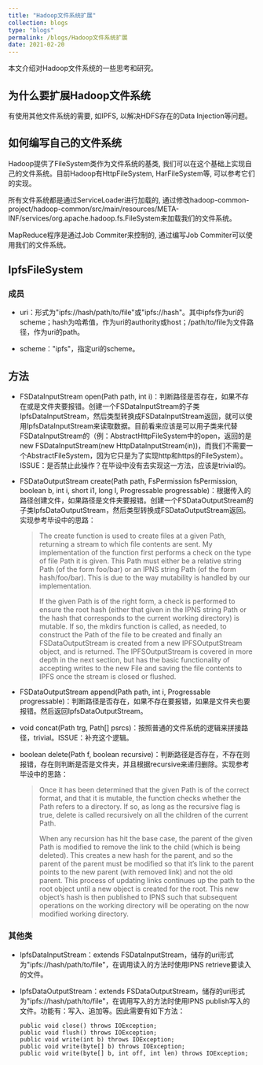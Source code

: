 ```yaml
---
title: "Hadoop文件系统扩展"
collection: blogs
type: "blogs"
permalink: /blogs/Hadoop文件系统扩展
date: 2021-02-20
---
```


本文介绍对Hadoop文件系统的一些思考和研究。

## 为什么要扩展Hadoop文件系统

有使用其他文件系统的需要, 如IPFS, 以解决HDFS存在的Data Injection等问题。

## 如何编写自己的文件系统
Hadoop提供了FileSystem类作为文件系统的基类, 我们可以在这个基础上实现自己的文件系统。目前Hadoop有HttpFileSystem, HarFileSystem等, 可以参考它们的实现。

所有文件系统都是通过ServiceLoader进行加载的, 通过修改hadoop-common-project/hadoop-common/src/main/resources/META-INF/services/org.apache.hadoop.fs.FileSystem来加载我们的文件系统。

MapReduce程序是通过Job Commiter来控制的, 通过编写Job Commiter可以使用我们的文件系统。

## IpfsFileSystem
### 成员
* uri：形式为"ipfs://hash/path/to/file"或"ipfs://hash"。其中ipfs作为uri的scheme；hash为哈希值，作为uri的authority或host；/path/to/file为文件路径，作为uri的path。

* scheme："ipfs"，指定uri的scheme。

## 方法

* FSDataInputStream open(Path path, int i)：判断路径是否存在，如果不存在或是文件夹要报错。创建一个FSDataInputStream的子类IpfsDataInputStream，然后类型转换成FSDataInputStream返回，就可以使用IpfsDataInputStream来读取数据。目前看来应该是可以用子类来代替FSDataInputStream的（例：AbstractHttpFileSystem中的open，返回的是new FSDataInputStream(new HttpDataInputStream(in))，而我们不需要一个AbstractFileSystem，因为它只是为了实现http和https的FileSystem）。ISSUE：是否禁止此操作？在毕设中没有去实现这一方法，应该是trivial的。

* FSDataOutputStream create(Path path, FsPermission fsPermission, boolean b, int i, short i1, long l, Progressable progressable)：根据传入的路径创建文件，如果路径是文件夹要报错。创建一个FSDataOutputStream的子类IpfsDataOutputStream，然后类型转换成FSDataOutputStream返回。实现参考毕设中的思路：

  > The create function is used to create files at a given Path, returning a stream to which file contents are sent. My implementation of the function first performs a check on the type of file Path it is given. This Path must either be a relative string Path (of the form foo/bar) or an IPNS string Path (of the form hash/foo/bar). This is due to the way mutability is handled by our implementation.
  >
  > If the given Path is of the right form, a check is performed to ensure the root hash (either that given in the IPNS string Path or the hash that corresponds to the current working directory) is mutable. If so, the mkdirs function is called, as needed, to construct the Path of the file to be created and finally an FSDataOutputStream is created from a new IPFSOutputStream object, and is returned. The IPFSOutputStream is covered in more depth in the next section, but has the basic functionality of accepting writes to the new File and saving the file contents to IPFS once the stream is closed or flushed.

* FSDataOutputStream append(Path path, int i, Progressable progressable)：判断路径是否存在，如果不存在要报错，如果是文件夹也要报错。然后返回IpfsDataOutputStream。

* void concat(Path trg, Path[] psrcs)：按照普通的文件系统的逻辑来拼接路径，trivial。ISSUE：补充这个逻辑。

* boolean delete(Path f, boolean recursive)：判断路径是否存在，不存在则报错，存在则判断是否是文件夹，并且根据recursive来递归删除。实现参考毕设中的思路：

  > Once it has been determined that the given Path is of the correct format, and that it is mutable, the function checks whether the Path refers to a directory. If so, as long as the recursive flag is true, delete is called recursively on all the children of the current Path.
  >
  > When any recursion has hit the base case, the parent of the given Path is modified to remove the link to the child (which is being deleted). This creates a new hash for the parent, and so the parent of the parent must be modified so that it’s link to the parent points to the new parent (with removed link) and not the old parent. This process of updating links continues up the path to the root object until a new object is created for the root. This new object’s hash is then published to IPNS such that subsequent operations on the working directory will be operating on the now modified working directory.



### 其他类
* IpfsDataInputStream：extends FSDataInputStream，储存的uri形式为"ipfs://hash/path/to/file"，在调用读入的方法时使用IPNS retrieve要读入的文件。

* IpfsDataOutputStream：extends FSDataOutputStream，储存的uri形式为"ipfs://hash/path/to/file"，在调用写入的方法时使用IPNS publish写入的文件。功能有：写入、追加等。因此需要有如下方法：

  ```
  public void close() throws IOException;
  public void flush() throws IOException;
  public void write(int b) throws IOException;
  public void write(byte[] b) throws IOException;
  public void write(byte[] b, int off, int len) throws IOException;
  ```
